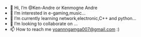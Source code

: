 - 👋 Hi, I’m @Ken-Andre or Kenmogne Andre
- 👀 I’m interested in e-gaming,music...
- 🌱 I’m currently learning network,electronic,C++ and python...
- 💞️ I’m looking to collaborate on ...
- 📫 How to reach me yoannngamga007@gmail.com :)

<!---
Ken-Andre/Ken-Andre is a ✨ special ✨ repository because its `README.md` (this file) appears on your GitHub profile.
You can click the Preview link to take a look at your changes.
--->
